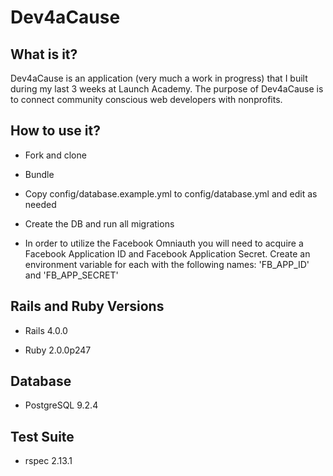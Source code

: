 Dev4aCause
==============

What is it? 
------------

Dev4aCause is an application (very much a work in progress) that I built during my last 3 weeks at Launch Academy. The purpose of Dev4aCause is to connect community conscious web developers with nonprofits. 

How to use it?
---------------

* Fork and clone

* Bundle

* Copy config/database.example.yml to config/database.yml and edit as needed

* Create the DB and run all migrations

* In order to utilize the Facebook Omniauth you will need to acquire a Facebook Application ID and Facebook Application Secret. Create an environment variable for each with the following names: 'FB_APP_ID' and 'FB_APP_SECRET'

Rails and Ruby Versions
------------------------

* Rails 4.0.0

* Ruby 2.0.0p247

Database
---------

* PostgreSQL 9.2.4

Test Suite
-----------

* rspec 2.13.1

